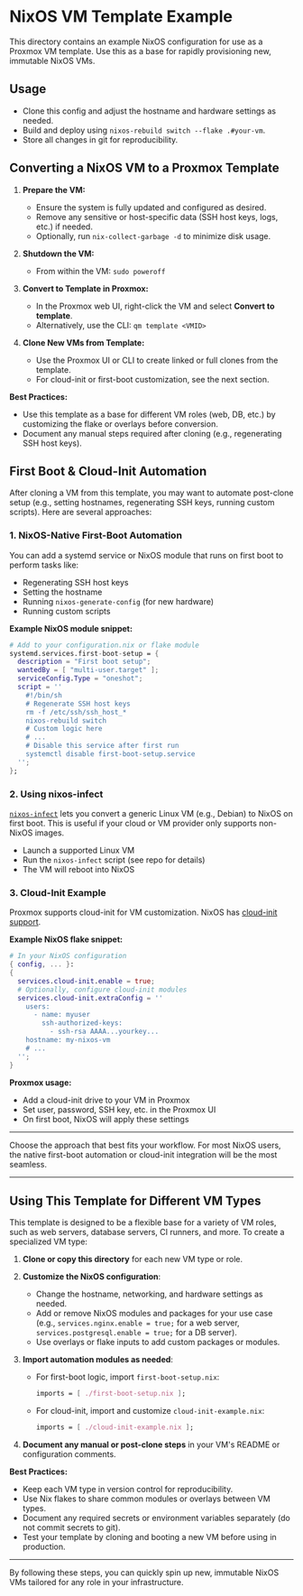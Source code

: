 # NixOS VM Template Example

This directory contains an example NixOS configuration for use as a Proxmox VM template. Use this as a base for rapidly provisioning new, immutable NixOS VMs.

## Usage

- Clone this config and adjust the hostname and hardware settings as needed.
- Build and deploy using `nixos-rebuild switch --flake .#your-vm`.
- Store all changes in git for reproducibility.

## Converting a NixOS VM to a Proxmox Template

1. **Prepare the VM:**
   - Ensure the system is fully updated and configured as desired.
   - Remove any sensitive or host-specific data (SSH host keys, logs, etc.) if needed.
   - Optionally, run `nix-collect-garbage -d` to minimize disk usage.

2. **Shutdown the VM:**
   - From within the VM: `sudo poweroff`

3. **Convert to Template in Proxmox:**
   - In the Proxmox web UI, right-click the VM and select **Convert to template**.
   - Alternatively, use the CLI: `qm template <VMID>`

4. **Clone New VMs from Template:**
   - Use the Proxmox UI or CLI to create linked or full clones from the template.
   - For cloud-init or first-boot customization, see the next section.

**Best Practices:**

- Use this template as a base for different VM roles (web, DB, etc.) by customizing the flake or overlays before conversion.
- Document any manual steps required after cloning (e.g., regenerating SSH host keys).

## First Boot & Cloud-Init Automation

After cloning a VM from this template, you may want to automate post-clone setup (e.g., setting hostnames, regenerating SSH keys, running custom scripts). Here are several approaches:

### 1. NixOS-Native First-Boot Automation

You can add a systemd service or NixOS module that runs on first boot to perform tasks like:

- Regenerating SSH host keys
- Setting the hostname
- Running `nixos-generate-config` (for new hardware)
- Running custom scripts

**Example NixOS module snippet:**

```nix
# Add to your configuration.nix or flake module
systemd.services.first-boot-setup = {
  description = "First boot setup";
  wantedBy = [ "multi-user.target" ];
  serviceConfig.Type = "oneshot";
  script = ''
    #!/bin/sh
    # Regenerate SSH host keys
    rm -f /etc/ssh/ssh_host_*
    nixos-rebuild switch
    # Custom logic here
    # ...
    # Disable this service after first run
    systemctl disable first-boot-setup.service
  '';
};
```

### 2. Using nixos-infect

[`nixos-infect`](https://github.com/elitak/nixos-infect) lets you convert a generic Linux VM (e.g., Debian) to NixOS on first boot. This is useful if your cloud or VM provider only supports non-NixOS images.

- Launch a supported Linux VM
- Run the `nixos-infect` script (see repo for details)
- The VM will reboot into NixOS

### 3. Cloud-Init Example

Proxmox supports cloud-init for VM customization. NixOS has [cloud-init support](https://search.nixos.org/options?channel=23.11&show=services.cloud-init.enable&from=0&size=50&sort=relevance&type=packages&query=cloud-init).

**Example NixOS flake snippet:**

```nix
# In your NixOS configuration
{ config, ... }:
{
  services.cloud-init.enable = true;
  # Optionally, configure cloud-init modules
  services.cloud-init.extraConfig = ''
    users:
      - name: myuser
        ssh-authorized-keys:
          - ssh-rsa AAAA...yourkey...
    hostname: my-nixos-vm
    # ...
  '';
}
```

**Proxmox usage:**

- Add a cloud-init drive to your VM in Proxmox
- Set user, password, SSH key, etc. in the Proxmox UI
- On first boot, NixOS will apply these settings

---

Choose the approach that best fits your workflow. For most NixOS users, the native first-boot automation or cloud-init integration will be the most seamless.

---

## Using This Template for Different VM Types

This template is designed to be a flexible base for a variety of VM roles, such as web servers, database servers, CI runners, and more. To create a specialized VM type:

1. **Clone or copy this directory** for each new VM type or role.
2. **Customize the NixOS configuration**:
   - Change the hostname, networking, and hardware settings as needed.
   - Add or remove NixOS modules and packages for your use case (e.g., `services.nginx.enable = true;` for a web server, `services.postgresql.enable = true;` for a DB server).
   - Use overlays or flake inputs to add custom packages or modules.
3. **Import automation modules as needed**:
   - For first-boot logic, import `first-boot-setup.nix`:

     ```nix
     imports = [ ./first-boot-setup.nix ];
     ```

   - For cloud-init, import and customize `cloud-init-example.nix`:

     ```nix
     imports = [ ./cloud-init-example.nix ];
     ```

4. **Document any manual or post-clone steps** in your VM's README or configuration comments.

**Best Practices:**

- Keep each VM type in version control for reproducibility.
- Use Nix flakes to share common modules or overlays between VM types.
- Document any required secrets or environment variables separately (do not commit secrets to git).
- Test your template by cloning and booting a new VM before using in production.

---

By following these steps, you can quickly spin up new, immutable NixOS VMs tailored for any role in your infrastructure.
